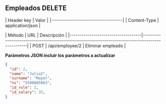 ## Empleados DELETE

| Header key   | Valor               |
|------------------------------------|
| Content-Type | application/json    |

| Método  | URL                      | Descripción                                                                                      |
|------------------------------------|--------------------------------------------------------------------------------------------------|
| POST     | /api/employee/2         | Eliminar empleado                                                                                |

**Parámetros JSON incluir los parámetros a actualizar**
```json
{
  "id": 2,
  "name": "Julio2",
  "surname": "Mayer",
  "ns": "5596085963",
  "id_role": 2,
  "id_salary": 35,
}
```
